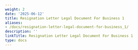 ```yaml
---
weight: 2
date: '2025-06-12'
title: Resignation Letter Legal Document For Business 1
aliases:
- /docs/resignation-letter-legal-document-for-business_1/
description: ''
linkTitle: Resignation Letter Legal Document For Business 1
type: docs
---
```



